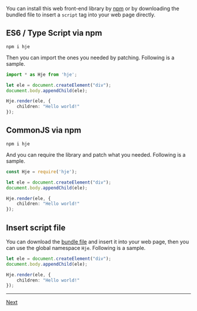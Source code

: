 You can install this web front-end library by [npm](https://www.npmjs.com/package/hje) or by downloading the bundled file to insert a `script` tag into your web page directly.

## ES6 / Type Script via npm

```
npm i hje
```

Then you can import the ones you needed by patching. Following is a sample.

```typescript
import * as Hje from 'hje';

let ele = document.createElement("div");
document.body.appendChild(ele);

Hje.render(ele, {
    children: "Hello world!"
});
```

## CommonJS via npm

```
npm i hje
```

And you can require the library and patch what you needed. Following is a sample.

```typescript
const Hje = require('hje');

let ele = document.createElement("div");
document.body.appendChild(ele);

Hje.render(ele, {
    children: "Hello world!"
});
```

## Insert script file

You can download the [bundle file](https://raw.githubusercontent.com/compositejs/hje/master/dist/index.js) and insert it into your web page, then you can use the global namespace `Hje`. Following is a sample.

```typescript
let ele = document.createElement("div");
document.body.appendChild(ele);

Hje.render(ele, {
    children: "Hello world!"
});
```

---

[Next](./tohtml)
